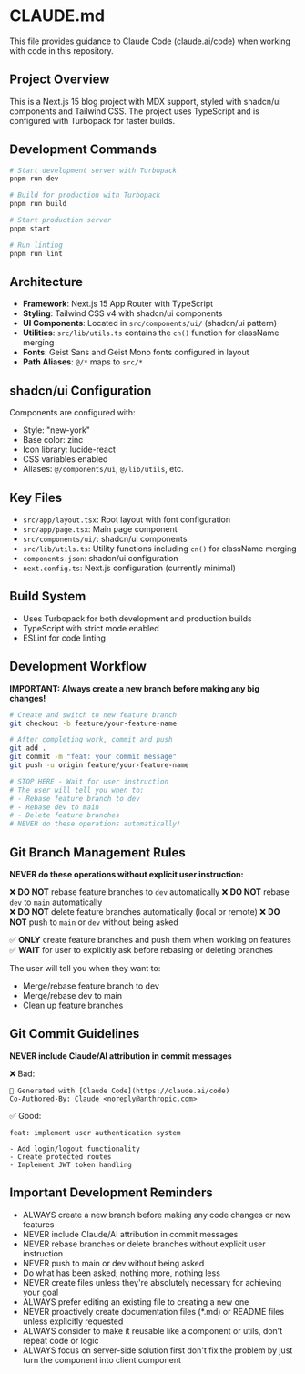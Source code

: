 # CLAUDE.md

This file provides guidance to Claude Code (claude.ai/code) when working with code in this repository.

## Project Overview

This is a Next.js 15 blog project with MDX support, styled with shadcn/ui components and Tailwind CSS. The project uses TypeScript and is configured with Turbopack for faster builds.

## Development Commands

```bash
# Start development server with Turbopack
pnpm run dev

# Build for production with Turbopack
pnpm run build

# Start production server
pnpm start

# Run linting
pnpm run lint
```

## Architecture

- **Framework**: Next.js 15 App Router with TypeScript
- **Styling**: Tailwind CSS v4 with shadcn/ui components
- **UI Components**: Located in `src/components/ui/` (shadcn/ui pattern)
- **Utilities**: `src/lib/utils.ts` contains the `cn()` function for className merging
- **Fonts**: Geist Sans and Geist Mono fonts configured in layout
- **Path Aliases**: `@/*` maps to `src/*`

## shadcn/ui Configuration

Components are configured with:

- Style: "new-york"
- Base color: zinc
- Icon library: lucide-react
- CSS variables enabled
- Aliases: `@/components/ui`, `@/lib/utils`, etc.

## Key Files

- `src/app/layout.tsx`: Root layout with font configuration
- `src/app/page.tsx`: Main page component
- `src/components/ui/`: shadcn/ui components
- `src/lib/utils.ts`: Utility functions including `cn()` for className merging
- `components.json`: shadcn/ui configuration
- `next.config.ts`: Next.js configuration (currently minimal)

## Build System

- Uses Turbopack for both development and production builds
- TypeScript with strict mode enabled
- ESLint for code linting

## Development Workflow

**IMPORTANT: Always create a new branch before making any big changes!**

```bash
# Create and switch to new feature branch
git checkout -b feature/your-feature-name

# After completing work, commit and push
git add .
git commit -m "feat: your commit message"
git push -u origin feature/your-feature-name

# STOP HERE - Wait for user instruction
# The user will tell you when to:
# - Rebase feature branch to dev
# - Rebase dev to main
# - Delete feature branches
# NEVER do these operations automatically!
```

## Git Branch Management Rules

**NEVER do these operations without explicit user instruction:**

❌ **DO NOT** rebase feature branches to `dev` automatically
❌ **DO NOT** rebase `dev` to `main` automatically  
❌ **DO NOT** delete feature branches automatically (local or remote)
❌ **DO NOT** push to `main` or `dev` without being asked

✅ **ONLY** create feature branches and push them when working on features
✅ **WAIT** for user to explicitly ask before rebasing or deleting branches

The user will tell you when they want to:
- Merge/rebase feature branch to dev
- Merge/rebase dev to main  
- Clean up feature branches

## Git Commit Guidelines

**NEVER include Claude/AI attribution in commit messages**

❌ Bad:

```
🤖 Generated with [Claude Code](https://claude.ai/code)
Co-Authored-By: Claude <noreply@anthropic.com>
```

✅ Good:

```
feat: implement user authentication system

- Add login/logout functionality
- Create protected routes
- Implement JWT token handling
```

## Important Development Reminders

- ALWAYS create a new branch before making any code changes or new features
- NEVER include Claude/AI attribution in commit messages
- NEVER rebase branches or delete branches without explicit user instruction
- NEVER push to main or dev without being asked
- Do what has been asked; nothing more, nothing less
- NEVER create files unless they're absolutely necessary for achieving your goal
- ALWAYS prefer editing an existing file to creating a new one
- NEVER proactively create documentation files (\*.md) or README files unless explicitly requested
- ALWAYS consider to make it reusable like a component or utils, don't repeat code or logic
- ALWAYS focus on server-side solution first don't fix the problem by just turn the component into client component
